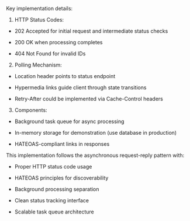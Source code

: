 Key implementation details:

1. HTTP Status Codes:

- 202 Accepted for initial request and intermediate status checks

- 200 OK when processing completes

- 404 Not Found for invalid IDs

2. Polling Mechanism:

- Location header points to status endpoint

- Hypermedia links guide client through state transitions

- Retry-After could be implemented via Cache-Control headers

3. Components:

- Background task queue for async processing

- In-memory storage for demonstration (use database in production)

- HATEOAS-compliant links in responses

This implementation follows the asynchronous request-reply pattern with:

- Proper HTTP status code usage

- HATEOAS principles for discoverability

- Background processing separation

- Clean status tracking interface

- Scalable task queue architecture